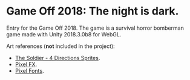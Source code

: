 # Game Off 2018: The night is dark.

Entry for the Game Off 2018. The game is a survival horror bomberman game made with Unity 2018.3.0b8 for WebGL.

Art references (<strong>not</strong> included in the project):
* [The Soldier - 4 Directions Sprites](https://assetstore.unity.com/packages/2d/characters/the-soldier-4-directions-sprites-94136).
* [Pixel FX](https://assetstore.unity.com/packages/vfx/particles/fire-explosions/pixel-fx-41545).
* [Pixel Fonts](https://assetstore.unity.com/packages/2d/fonts/pixel-fonts-113588).
